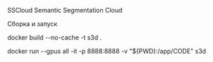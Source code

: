 SSCloud
Semantic Segmentation Cloud

Сборка и запуск

docker build --no-cache -t s3d .

docker run --gpus all -it -p 8888:8888 -v "${PWD}:/app/CODE" s3d
